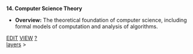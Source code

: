 <br>


**14. Computer Science Theory**

* **Overview:** The theoretical foundation of computer science, including formal models of computation and analysis of algorithms.

<span class="top-right">
<a class="abtn btn" href="http://localhost:3000/code/BLOGIT/layers/computer_science_theory.md">EDIT</a>
<a class="abtn btn" href="http://localhost:3000/view/BLOGIT/layers/computer_science_theory.md">VIEW</a>
<a class="abtn btn" href="http://localhost:3000/code/MIG1/help/UsingTheWiki.md">?</a>
</span>
<link rel="stylesheet" href="../styles.css">
<div class="breadcrumb-menu"><a href="../layers/README.md">layers</a> &gt; </div>
